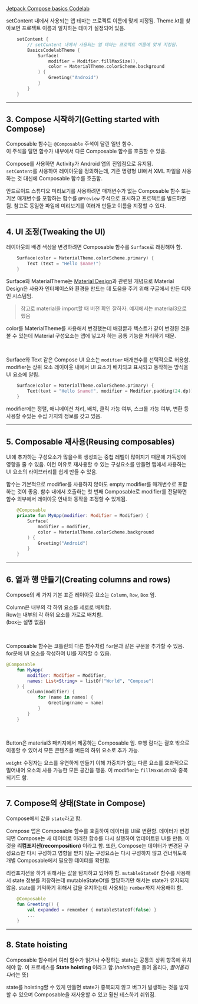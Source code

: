 [Jetpack Compose basics Codelab](https://developer.android.com/codelabs/jetpack-compose-basics?continue=https%3A%2F%2Fdeveloper.android.com%2Fcourses%2Fpathways%2Fjetpack-compose-for-android-developers-1%3Fhl%3Dko%23codelab-https%3A%2F%2Fdeveloper.android.com%2Fcodelabs%2Fjetpack-compose-basics#0)

setContent 내에서 사용되는 앱 테마는 프로젝트 이름에 맞게 지정됨.
Theme.kt를 찾아보면 프로젝트 이름과 일치하는 테마가 설정되어 있음.<br>
```kotlin
    setContent {
        // setContent 내에서 사용되는 앱 테마는 프로젝트 이름에 맞게 지정됨.
        BasicsCodelabTheme {
            Surface(
                modifier = Modifier.fillMaxSize(),
                color = MaterialTheme.colorScheme.background
            ) {
                Greeting("Android")
            }
        }
    }
```

---

## 3. Compose 시작하기(Getting started with Compose)

Composable 함수는 `@Composable` 주석이 달린 일반 함수.<br>
이 주석을 달면 함수가 내부에서 다른 Composable 함수를 호출할 수 있음.<br>

Compose를 사용하면 Activity가 Android 앱의 진입점으로 유지됨.<br/>
`setContent`를 사용하여 레이아웃을 정의하는데, 기존 명령형 UI에서 XML 파일을 사용하는 것 대신에
Composable 함수를 호출함.

안드로이드 스튜디오 미리보기를 사용하려면 매개변수가 없는 Composable 함수 또는 기본 매개변수를 포함하는 함수를
`@Preview` 주석으로 표시하고 프로젝트를 빌드하면 됨. 참고로 동일한 파일에 미리보기를 여러개 만들고 이름을 지정할 수 있다.

---

## 4. UI 조정(Tweaking the UI)

레이아웃의 배경 색상을 변경하려면 Composable 함수를 `Surface`로 래핑해야 함.<br>
```kotlin
    Surface(color = MaterialTheme.colorScheme.primary) {
        Text (text = "Hello $name!")
    }
```
Surface와 MaterialTheme는 [Material Design](https://m3.material.io/)과 관련된 개념으로 Material Design은
사용자 인터페이스와 환경을 만드는 데 도움을 주기 위해 구글에서 만든 디자인 시스템임.<br>
> 참고로 material을 import할 때 버전 확인 잘하자. 예제에서는 material3으로 했음

color를 MaterialTheme를 사용해서 변경했는데 배경뿐과 텍스트가 같이 변경된 것을 볼 수 있는데
Material 구성요소는 앱에 넣고자 하는 공통 기능을 처리하기 때문.

<br>

Surface와 Text 같은 Compose UI 요소는 `modifier` 매개변수를 선택적으로 허용함.
modifier는 상위 요소 레이아웃 내에서 UI 요소가 배치되고 표시되고 동작하는 방식을 UI 요소에 알림.<br>
```kotlin
    Surface(color = MaterialTheme.colorScheme.primary) {
        Text(text = "Hello $name!", modifier = Modifier.padding(24.dp))
    }
```
modifier에는 정렬, 애니메이션 처리, 배치, 클릭 가능 여부, 스크롤 가능 여부, 변환 등 사용할 수있는 수십 가지의 정보를 갖고 있음.

---

## 5. Composable 재사용(Reusing composables)

UI에 추가하는 구성요소가 많을수록 생성되는 중첩 레벨이 많이지기 때문에 가독성에 영향을 줄 수 있음.
이런 이유로 재사용할 수 있는 구성요소를 만들면 앱에서 사용하는 UI 요소의 라이브러리를 쉽게 만들 수 있음.

함수는 기본적으로 modifier를 사용하지 않아도 empty modifier를 매개변수로 포함하는 것이 좋음.
함수 내에서 호출하는 첫 번째 Composable로 modifier를 전달하면 함수 외부에서 레이아웃 안내와 동작을 조정할 수 있게됨.
```kotlin
    @Composable
    private fun MyApp(modifier: Modifier = Modifier) {
        Surface(
            modifier = modifier,
            color = MaterialTheme.colorScheme.background
        ) {
            Greeting("Android")
        }
    }
```

--- 

## 6. 열과 행 만들기(Creating columns and rows)

Compose의 세 가지 기본 표준 레이아웃 요소는 `Column`, `Row`, `Box` 임.

Column은 내부의 각 하위 요소를 세로로 배치함.<br>
Row는 내부의 각 하위 요소를 가로로 배치함.<br>
(box는 설명 없음)

<br>

Composable 함수는 코틀린의 다른 함수처럼 `for`문과 같은 구문을 추가할 수 있음.
for문에 UI 요소를 작성하여 UI를 제작할 수 있음.
```kotlin
@Composable
    fun MyApp(
        modifier: Modifier = Modifier,
        names: List<String> = listOf("World", "Compose")
    ) {
        Column(modifier) {
            for (name in names) {
                Greeting(name = name)
            }
        }
    }
```

<br>

Button은 material3 패키지에서 제공하는 Composable 임.
후행 람다는 괄호 밖으로 이동할 수 있어서 모든 콘텐츠를 버튼의 하위 요소로 추가 가능.

`weight` 수정자는 요소를 유연하게 만들기 이해 가중치가 없는 다른 요소를 효과적으로 밀어내어 요소의 사용 가능한 모든 공간을 챙움.
이 modifier는 `fillMaxWidth`와 중복되기도 함.

---

## 7. Compose의 상태(State in Compose)

Compose에서 값을 `state`라고 함.<br>

Compose 앱은 Composable 함수를 호출하여 데이터를 UI로 변환함.
데이터가 변경되면 Compose는 새 데이터로 이러한 함수를 다시 실행하여 업데이트된 UI를 만듬.
이것을 **리컴포지션(recomposition)** 이라고 함.
또한, Compose는 데이터가 변경된 구성요소만 다시 구성하고 영향을 받지 않는 구성요소는 다시 구성하지 않고 건너뛰도록 개별 Composable에서 필요한 데이터를 확인함.

리컴포지션을 하기 위해서는 값을 탐지하고 있어야 함.
`mutableStateOf` 함수를 사용해서 state 정보를 저장하는데 mutableStateOf를 할당하기만 해서는 state가 유지되지 않음.
state를 기억하기 위해서 값을 유지하는데 사용되는 `rember`까지 사용해야 함.
```kotlin
    @Composable
    fun Greeting() {
        val expanded = remember { mutableStateOf(false) }
        ...
    }
```

---

## 8. State hoisting

Composable 함수에서 여러 함수가 읽거나 수정하는 state는 공통의 상위 항목에 위치해야 함.
이 프로세스를 **State hoisting** 이라고 함.(*hoisting*은 들어 올리다, *끌어올리다*라는 뜻)

state를 hoisting할 수 있게 만들면 state가 중복되지 않고 버그가 발생하는 것을 방지할 수 있으며 Composable을 재사용할 수 있고 훨씬 테스하기 쉬워짐.

